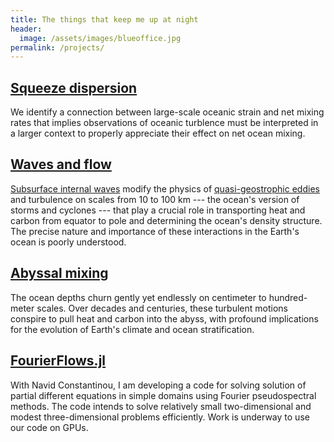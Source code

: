 ```yaml
---
title: The things that keep me up at night
header:
  image: /assets/images/blueoffice.jpg
permalink: /projects/
---
```



## [Squeeze dispersion][]

We identify a connection between large-scale oceanic strain and net mixing rates
that implies observations of oceanic turblence must be interpreted in
a larger context to properly appreciate their effect on net ocean mixing.


## [Waves and flow][]

[Subsurface internal waves][] modify the physics of [quasi-geostrophic eddies][]
and turbulence on scales from 10 to 100 km ---
the ocean's version of storms and cyclones --- that play 
a crucial role in transporting heat and carbon from equator to pole and 
determining the ocean's density structure. The precise nature and importance
of these interactions in the Earth's ocean is poorly understood.


## [Abyssal mixing][]

The ocean depths churn gently yet endlessly
on centimeter to hundred-meter scales. Over decades and centuries, these
turbulent motions conspire to pull heat and carbon
into the abyss, with profound implications for the evolution of Earth's 
climate and ocean stratification. 


## [FourierFlows.jl][]

With Navid Constantinou, I am developing a code for solving 
solution of partial different equations in simple domains using
Fourier pseudospectral methods. The code intends to solve 
relatively small two-dimensional and modest three-dimensional
problems efficiently. Work is underway to use our code on
GPUs.


[Squeeze dispersion]: https://glwagner.github.io/projects/squeezedispersion
[Waves and flow]: https://glwagner.github.io/projects/wavesandflow
[Abyssal mixing]: https://glwagner.github.io/projects/abyssalmixing
[Subsurface internal waves]: http://www.livescience.com/42459-huge-ocean-internal-waves-explained.html
[quasi-geostrophic eddies]: https://en.wikipedia.org/wiki/Geostrophic_current
[FourierFlows.jl]: https://github.com/FourierFlows/FourierFlows.jl
